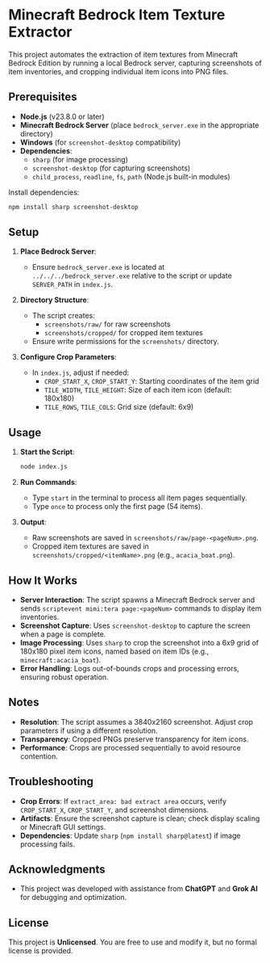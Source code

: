 # Minecraft Bedrock Item Texture Extractor

This project automates the extraction of item textures from Minecraft Bedrock Edition by running a local Bedrock server, capturing screenshots of item inventories, and cropping individual item icons into PNG files.

## Prerequisites

- **Node.js** (v23.8.0 or later)
- **Minecraft Bedrock Server** (place `bedrock_server.exe` in the appropriate directory)
- **Windows** (for `screenshot-desktop` compatibility)
- **Dependencies**:
  - `sharp` (for image processing)
  - `screenshot-desktop` (for capturing screenshots)
  - `child_process`, `readline`, `fs`, `path` (Node.js built-in modules)

Install dependencies:
```bash
npm install sharp screenshot-desktop
```

## Setup

1. **Place Bedrock Server**:
   - Ensure `bedrock_server.exe` is located at `../../../bedrock_server.exe` relative to the script or update `SERVER_PATH` in `index.js`.

2. **Directory Structure**:
   - The script creates:
     - `screenshots/raw/` for raw screenshots
     - `screenshots/cropped/` for cropped item textures
   - Ensure write permissions for the `screenshots/` directory.

3. **Configure Crop Parameters**:
   - In `index.js`, adjust if needed:
     - `CROP_START_X`, `CROP_START_Y`: Starting coordinates of the item grid
     - `TILE_WIDTH`, `TILE_HEIGHT`: Size of each item icon (default: 180x180)
     - `TILE_ROWS`, `TILE_COLS`: Grid size (default: 6x9)

## Usage

1. **Start the Script**:
   ```bash
   node index.js
   ```

2. **Run Commands**:
   - Type `start` in the terminal to process all item pages sequentially.
   - Type `once` to process only the first page (54 items).

3. **Output**:
   - Raw screenshots are saved in `screenshots/raw/page-<pageNum>.png`.
   - Cropped item textures are saved in `screenshots/cropped/<itemName>.png` (e.g., `acacia_boat.png`).

## How It Works

- **Server Interaction**: The script spawns a Minecraft Bedrock server and sends `scriptevent mimi:tera page:<pageNum>` commands to display item inventories.
- **Screenshot Capture**: Uses `screenshot-desktop` to capture the screen when a page is complete.
- **Image Processing**: Uses `sharp` to crop the screenshot into a 6x9 grid of 180x180 pixel item icons, named based on item IDs (e.g., `minecraft:acacia_boat`).
- **Error Handling**: Logs out-of-bounds crops and processing errors, ensuring robust operation.

## Notes

- **Resolution**: The script assumes a 3840x2160 screenshot. Adjust crop parameters if using a different resolution.
- **Transparency**: Cropped PNGs preserve transparency for item icons.
- **Performance**: Crops are processed sequentially to avoid resource contention.

## Troubleshooting

- **Crop Errors**: If `extract_area: bad extract area` occurs, verify `CROP_START_X`, `CROP_START_Y`, and screenshot dimensions.
- **Artifacts**: Ensure the screenshot capture is clean; check display scaling or Minecraft GUI settings.
- **Dependencies**: Update `sharp` (`npm install sharp@latest`) if image processing fails.

## Acknowledgments

- This project was developed with assistance from **ChatGPT** and **Grok AI** for debugging and optimization.

## License

This project is **Unlicensed**. You are free to use and modify it, but no formal license is provided.